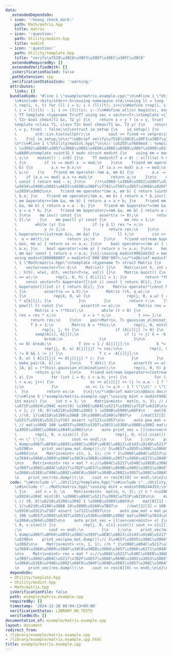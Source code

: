 ```yaml
---
data:
  _extendedDependsOn:
  - icon: ':heavy_check_mark:'
    path: Math/matrix.hpp
    title: matrix
  - icon: ':question:'
    path: Utility/modint.hpp
    title: modint
  - icon: ':question:'
    path: Utility/template.hpp
    title: "verify\u7528\u30C6\u30F3\u30D7\u30EC\u30FC\u30C8"
  _extendedRequiredBy: []
  _extendedVerifiedWith: []
  _isVerificationFailed: false
  _pathExtension: cpp
  _verificationStatusIcon: ':warning:'
  attributes:
    links: []
  bundledCode: "#line 1 \"example/matrix.example.cpp\"\n\n#line 1 \"Utility/template.hpp\"\
    \n#include <bits/stdc++.h>\nusing namespace std;\nusing ll = long long;\n#define\
    \ rep(i, s, t) for (ll i = s; i < (ll)(t); i++)\n#define rrep(i, s, t) for (ll\
    \ i = (ll)(t) - 1; i >= (ll)(s); i--)\n#define all(x) begin(x), end(x)\n\n#define\
    \ TT template <typename T>\nTT using vec = vector<T>;\ntemplate <class T1, class\
    \ T2> bool chmin(T1 &x, T2 y) {\n    return x > y ? (x = y, true) : false;\n}\n\
    template <class T1, class T2> bool chmax(T1 &x, T2 y) {\n    return x < y ? (x\
    \ = y, true) : false;\n}\nstruct io_setup {\n    io_setup() {\n        ios::sync_with_stdio(false);\n\
    \        std::cin.tie(nullptr);\n        cout << fixed << setprecision(15);\n\
    \    }\n} io_setup;\n\n/*\n@brief verify\u7528\u30C6\u30F3\u30D7\u30EC\u30FC\u30C8\
    \n*/\n#line 1 \"Utility/modint.hpp\"\n\n// \u52D5\u7684mod : template<int mod>\
    \ \u3092\u6D88\u3057\u3066\u3001\u4E0A\u306E\u65B9\u3067\u5909\u6570mod\u3092\u5BA3\
    \u8A00\ntemplate <uint32_t mod> struct modint {\n    using mm = modint;\n    uint32_t\
    \ x;\n    modint() : x(0) {}\n    TT modint(T a = 0) : x((ll(a) % mod + mod))\
    \ {\n        if (x >= mod) x -= mod;\n    }\n\n    friend mm operator+(mm a, mm\
    \ b) {\n        a.x += b.x;\n        if (a.x >= mod) a.x -= mod;\n        return\
    \ a;\n    }\n    friend mm operator-(mm a, mm b) {\n        a.x -= b.x;\n    \
    \    if (a.x >= mod) a.x += mod;\n        return a;\n    }\n\n    mm operator-()\
    \ const { return mod - x; }\n\n    //+\u3068-\u3060\u3051\u3067\u5341\u5206\u306A\
    \u5834\u5408\u3001\u4EE5\u4E0B\u306F\u7701\u7565\u3057\u3066\u826F\u3044\u3067\
    \u3059\u3002\n\n    friend mm operator*(mm a, mm b) { return (uint64_t)(a.x) *\
    \ b.x; }\n    friend mm operator/(mm a, mm b) { return a * b.inv(); }\n    friend\
    \ mm &operator+=(mm &a, mm b) { return a = a + b; }\n    friend mm &operator-=(mm\
    \ &a, mm b) { return a = a - b; }\n    friend mm &operator*=(mm &a, mm b) { return\
    \ a = a * b; }\n    friend mm &operator/=(mm &a, mm b) { return a = a * b.inv();\
    \ }\n\n    mm inv() const {\n        assert(x != 0);\n        return pow(mod -\
    \ 2);\n    }\n    mm pow(ll y) const {\n        mm res = 1;\n        mm v = *this;\n\
    \        while (y) {\n            if (y & 1) res *= v;\n            v *= v;\n\
    \            y /= 2;\n        }\n        return res;\n    }\n\n    friend istream\
    \ &operator>>(istream &is, mm &a) {\n        ll t;\n        cin >> t;\n      \
    \  a = mm(t);\n        return is;\n    }\n\n    friend ostream &operator<<(ostream\
    \ &os, mm a) { return os << a.x; }\n\n    bool operator==(mm a) { return x ==\
    \ a.x; }\n    bool operator!=(mm a) { return x != a.x; }\n\n    bool operator<(const\
    \ mm &a) const { return x < a.x; }\n};\nusing modint998244353 = modint<998244353>;\n\
    using modint1000000007 = modint<1'000'000'007>;\n/*\n@brief modint\n*/\n#line\
    \ 1 \"Math/matrix.hpp\"\ntemplate <typename T> struct Matrix {\n    int h, w;\n\
    \    vector<vector<T>> d;\n    Matrix() {}\n    Matrix(int h, int w, T val = 0)\
    \ : h(h), w(w), d(h, vector<T>(w, val)) {}\n    Matrix &unit() {\n        assert(h\
    \ == w);\n        rep(i, 0, h) { d[i][i] = 1; }\n        return *this;\n    }\n\
    \    const vector<T> &operator[](int i) const { return d[i]; }\n    vector<T>\
    \ &operator[](int i) { return d[i]; }\n    Matrix operator*(const Matrix &a) const\
    \ {\n        assert(w == a.h);\n        Matrix r(h, a.w);\n        rep(i, 0, h)\
    \ {\n            rep(k, 0, w) {\n                rep(j, 0, a.w) { r[i][j] += d[i][k]\
    \ * a[k][j]; }\n            }\n        }\n        return r;\n    }\n    Matrix\
    \ pow(ll t) const {\n        assert(h == w);\n        Matrix res = Matrix(h, h).unit();\n\
    \        Matrix x = (*this);\n        while (t > 0) {\n            if (t & 1)\
    \ res = res * x;\n            x = x * x;\n            t >>= 1;\n        }\n  \
    \      return res;\n    }\n\n    pair<Matrix, T> gaussian_elimination() {\n  \
    \      T k = 1;\n        Matrix A = *this;\n        rep(j, 0, min(h, w)) {\n \
    \           rep(i, j, h) {\n                if (A[i][j] != 0) {\n            \
    \        swap(A[i], A[j]);\n                    if (i != j) k = -k;\n        \
    \            break;\n                }\n            }\n\n            if (A[j][j]\
    \ == 0) break;\n            T inv = 1 / A[j][j];\n            k *= A[j][j];\n\
    \            rep(jj, 0, w) A[j][jj] *= inv;\n\n            rep(i, 0, h) if (A[i][j]\
    \ != 0 && i != j) {\n                T c = -A[i][j];\n                rep(jj,\
    \ 0, w) { A[i][jj] += A[j][jj] * c; }\n            }\n        }\n        return\
    \ make_pair(A, k);\n    }\n\n    T det() {\n        assert(h == w);\n        auto\
    \ [A, p] = (*this).gaussian_elimination();\n        rep(i, 0, h) p *= A[i][i];\n\
    \        return p;\n    }\n\n    friend ostream &operator<<(ostream &os, Matrix\
    \ a) {\n        for (int i = 0; i < a.h; i++) {\n            for (int j = 0; j\
    \ < a.w; j++) {\n                os << a[i][j] << (j != a.w - 1 ? \" \" : \"\"\
    );\n            }\n            os << (i != a.h - 1 ? \"\\n\" : \"\");\n      \
    \  }\n        return os;\n    }\n};\n/*\n@brief matrix\n@docs doc/matrix.md\n\
    */\n#line 5 \"example/matrix.example.cpp\"\nusing mint = modint998244353;\n\n\
    int main() {\n    int n = 3; \n    Matrix<mint>  mat(n, n, 3); // n * n\u3067\u521D\
    \u671F\u5024\u304C mint(0) \u306E\u884C\u5217\u3092\u751F\u6210\n\n    mat[0][0]\
    \ = 1; // (0, 0)\u6210\u5206\u3092 1 \u306B\u5909\u66F4\n    mat[0][1] += 10;\
    \ //(0, 1)\u6210\u5206\u306B 10\u3000\u52A0\u7B97\n    //mat[3][3] = 100; //\u914D\
    \u5217\u5916\u53C2\u7167 assert \u7121\u3057\n\n    auto pow_mat = mat.pow(5);\
    \ // mat\u306E 100 \u4E57\u3092\u53D7\u3051\u53D6\u308B\u3002 mat\u306F\u7834\u58CA\
    \u3055\u308C\u306A\u3044\u3002\n\n    auto print_vec = [](vec<vec<mint>> v) {\n\
    \        rep(i, 0, v.size()) {\n            rep(j, 0, v[i].size()) cout << v[i][j]\
    \ << \" \";\n            cout << endl;\n        }\n    };\n\n    print_vec(mat.dump());//\
    \ dump\u3067\u8FD4\u3055\u308C\u305F\u4E8C\u6B21\u5143\u914D\u5217\u3092\u51FA\
    \u529B\n    print_vec(pow_mat.dump());// 5\u4E57\u3055\u308C\u3066\u3044\u308B\
    \u3002\n\n    Matrix<mint> v(n, 1, 1); //n * 1\u306E\u884C\u5217\u3002\u64EC\u4F3C\
    \u7684\u306A\u30D9\u30AF\u30C8\u30EB\u3068\u3057\u3066\u6271\u3048\u308B\u3002\
    \n\n    Matrix<mint> res = mat * v;//\u884C\u5217\u540C\u58EB\u306E\u639B\u3051\
    \u7B97\u3002\u884C\u5217\u7D2F\u4E57\u306E\u969B\u3001\u3053\u306E\u3088\u3046\
    \u306A\u51E6\u7406\u3092\u66F8\u304F\u304B\u3082\u3057\u308C\u306A\u3044\u3002\
    \n    print_vec(res.dump());\n    cout << res[0][0] << endl;\n\n}\n"
  code: "\n#include \"../Utility/template.hpp\"\n#include \"../Utility/modint.hpp\"\
    \n#include \"../Math/matrix.hpp\"\nusing mint = modint998244353;\n\nint main()\
    \ {\n    int n = 3; \n    Matrix<mint>  mat(n, n, 3); // n * n\u3067\u521D\u671F\
    \u5024\u304C mint(0) \u306E\u884C\u5217\u3092\u751F\u6210\n\n    mat[0][0] = 1;\
    \ // (0, 0)\u6210\u5206\u3092 1 \u306B\u5909\u66F4\n    mat[0][1] += 10; //(0,\
    \ 1)\u6210\u5206\u306B 10\u3000\u52A0\u7B97\n    //mat[3][3] = 100; //\u914D\u5217\
    \u5916\u53C2\u7167 assert \u7121\u3057\n\n    auto pow_mat = mat.pow(5); // mat\u306E\
    \ 100 \u4E57\u3092\u53D7\u3051\u53D6\u308B\u3002 mat\u306F\u7834\u58CA\u3055\u308C\
    \u306A\u3044\u3002\n\n    auto print_vec = [](vec<vec<mint>> v) {\n        rep(i,\
    \ 0, v.size()) {\n            rep(j, 0, v[i].size()) cout << v[i][j] << \" \"\
    ;\n            cout << endl;\n        }\n    };\n\n    print_vec(mat.dump());//\
    \ dump\u3067\u8FD4\u3055\u308C\u305F\u4E8C\u6B21\u5143\u914D\u5217\u3092\u51FA\
    \u529B\n    print_vec(pow_mat.dump());// 5\u4E57\u3055\u308C\u3066\u3044\u308B\
    \u3002\n\n    Matrix<mint> v(n, 1, 1); //n * 1\u306E\u884C\u5217\u3002\u64EC\u4F3C\
    \u7684\u306A\u30D9\u30AF\u30C8\u30EB\u3068\u3057\u3066\u6271\u3048\u308B\u3002\
    \n\n    Matrix<mint> res = mat * v;//\u884C\u5217\u540C\u58EB\u306E\u639B\u3051\
    \u7B97\u3002\u884C\u5217\u7D2F\u4E57\u306E\u969B\u3001\u3053\u306E\u3088\u3046\
    \u306A\u51E6\u7406\u3092\u66F8\u304F\u304B\u3082\u3057\u308C\u306A\u3044\u3002\
    \n    print_vec(res.dump());\n    cout << res[0][0] << endl;\n\n}\n"
  dependsOn:
  - Utility/template.hpp
  - Utility/modint.hpp
  - Math/matrix.hpp
  isVerificationFile: false
  path: example/matrix.example.cpp
  requiredBy: []
  timestamp: '2024-12-28 00:04:13+09:00'
  verificationStatus: LIBRARY_NO_TESTS
  verifiedWith: []
documentation_of: example/matrix.example.cpp
layout: document
redirect_from:
- /library/example/matrix.example.cpp
- /library/example/matrix.example.cpp.html
title: example/matrix.example.cpp
---
```

